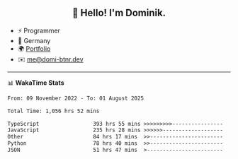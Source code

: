 <h2 align="center">👋 Hello! I'm Dominik.</h2>

- ⚡ Programmer
- 📍 Germany
- 🌍 [Portfolio](https://domi-btnr.dev)
- ✉️ [me@domi-btnr.dev](mailto://me@domi-btnr.dev)

---
📊 **WakaTime Stats**
<!--START_SECTION:waka-->

```txt
From: 09 November 2022 - To: 01 August 2025

Total Time: 1,056 hrs 52 mins

TypeScript                 393 hrs 55 mins >>>>>>>>>----------------   37.27 %
JavaScript                 235 hrs 28 mins >>>>>>-------------------   22.28 %
Other                      84 hrs 17 mins  >>-----------------------   07.98 %
Python                     78 hrs 40 mins  >>-----------------------   07.44 %
JSON                       51 hrs 47 mins  >------------------------   04.90 %
```

<!--END_SECTION:waka-->
